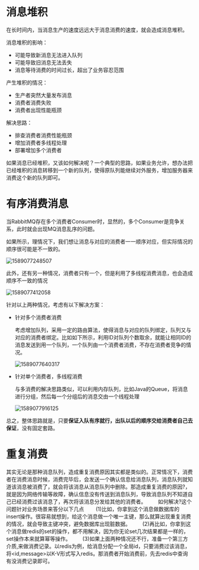 # 消息堆积

在长时间内，当消息生产的速度远远大于消息消费的速度，就会造成消息堆积。

消息堆积的影响：

- 可能导致新消息无法进入队列
- 可能导致旧消息无法丢失
- 消息等待消费的时间过长，超出了业务容忍范围

产生堆积的情况：

- 生产者突然大量发布消息
- 消费者消费失败
- 消费者出现性能瓶颈

解决思路：

- 排查消费者消费性能瓶颈
- 增加消费者多线程处理
- 部署增加多个消费者

如果消息已经堆积，又该如何解决呢？一个典型的思路，如果业务允许，想办法把已经堆积的消息转移到一个新的队列，使得原队列能继续对外服务，增加服务器来消费这个新的队列即可。

# 有序消费消息

当RabbitMQ存在多个消费者Consumer时，显然的，多个Consumer是竞争关系，此时就会出现MQ消息乱序的问题。

如果所示，理情况下，我们想让消息与对应的消费者一一顺序对应，但实际情况的顺序很可能是不一致的。

![1589077248507](C:/Users/wyf/AppData/Roaming/Typora/typora-user-images/1589077248507.png)

此外，还有另一种情况，消费者只有一个，但是利用了多线程消费消息，也会造成顺序不一致的情况



![1589077412058](C:/Users/wyf/AppData/Roaming/Typora/typora-user-images/1589077412058.png)



针对以上两种情况，考虑有以下解决方案：

- 针对多个消费者消费

  考虑增加队列，采用一定的路由算法，使得消息与对应的队列绑定，队列又与对应的消费者绑定。比如如下所示，利用ID对队列个数取余，就能让相同ID的消息发送到用一个队列，一个队列由一个消费者消费，不存在消费者竞争的情况。

  ![1589077640317](C:/Users/wyf/AppData/Roaming/Typora/typora-user-images/1589077640317.png)

  

- 针对单个消费者，多线程消费

  与多消费的解决思路类似，可以利用内存队列，比如Java的Queue，将消息进行分组，然后每一个分组后的消息交由一个线程处理

  ![1589077916125](C:/Users/wyf/AppData/Roaming/Typora/typora-user-images/1589077916125.png)

总之，整体思路就是，只要**保证入队有序就行，出队以后的顺序交给消费者自己去保证**，没有固定套路。

# 重复消费

其实无论是那种消息队列，造成重复消费原因其实都是类似的。正常情况下，消费者在消费消息时候，消费完毕后，会发送一个确认信息给消息队列，消息队列就知道该消息被消费了，就会将该消息从消息队列中删除。那造成重复消费的原因?，就是因为网络传输等故障，确认信息没有传送到消息队列，导致消息队列不知道自己已经消费过该消息了，再次将该消息分发给其他的消费者。
  如何解决?这个问题针对业务场景来答分以下几点
  (1)比如，你拿到这个消息做数据库的insert操作。很容易就想到，给这个消息做一个唯一主键，那么就算出现重复消费的情况，就会导致主键冲突，避免数据库出现脏数据。
  (2)再比如，你拿到这个消息做redis的set的操作，都不用解决，因为你无论set几次结果都是一样的，set操作本来就算幂等操作。
  (3)如果上面两种情况还不行，准备一个第三方介质,来做消费记录。以redis为例，给消息分配一个全局id，只要消费过该消息，将<id,message>以K-V形式写入redis。那消费者开始消费前，先去redis中查询有没消费记录即可。